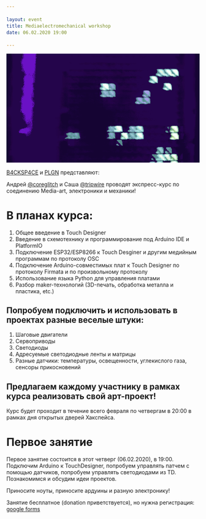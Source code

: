 ```yaml
---

layout: event
title: Mediaelectromechanical workshop
date: 06.02.2020 19:00

---
```


![promo](/img/mediaem_promo.gif "game of life on the fluepdot. By alg & fluepke")

[B4CKSP4CE](https://0x08.in/) и [PLGN](https://www.instagram.com/plgnlab/) представляют:

Андрей [@сoreglitch](tg://resolve/?domain=сoreglitch) и Саша [@tripwire](tg://resolve/?domain=tripwire) проводят экспресс-курс по соединению Media-art, электроники и механики!

# В планах курса:

1. Общее введение в Touch Designer
2. Введение в схемотехнику и программирование под Arduino IDE и PlatformIO
3. Подключение ESP32/ESP8266 к Touch Desginer и другим медийным программам по протоколу OSC
4. Подключение Arduino-совместимых плат к Touch Designer по протоколу Firmata и по произвольному протоколу
5. Использование языка Python для управления платами
6. Разбор maker-технологий (3D-печать, обработка металла и пластика, etc.)

## Попробуем подключить и использовать в проектах разные веселые штуки:

1. Шаговые двигатели
2. Сервоприводы
3. Светодиоды
4. Адресуемые светодиодные ленты и матрицы
5. Разные датчики: температуры, освещенности, углекислого газа, сенсоры прикосновений

## Предлагаем каждому участнику в рамках курса реализовать свой арт-проект!

Курс будет проходит в течение всего февраля по четвергам в 20:00 в рамках дня открытых дверей Хакспейса.

# Первое занятие

Первое занятие состоится в этот четверг (06.02.2020), в 19:00. Подключим Arduino к TouchDesigner, попробуем управлять патчем с помощью датчиков, попробуем управлять светодиодами из TD. Познакомимся и обсудим идеи проектов.

Приносите ноуты, приносите ардуины и разную электронику!

Занятие бесплатное (donation приветствуется), но нужна регистрация: [google forms](https://docs.google.com/forms/d/e/1FAIpQLSe7dy1VDM2tmT6CyDY2FYgOHNHajpwVgwSePRzS5yTSOfYATQ/viewform?usp=sf_link)

